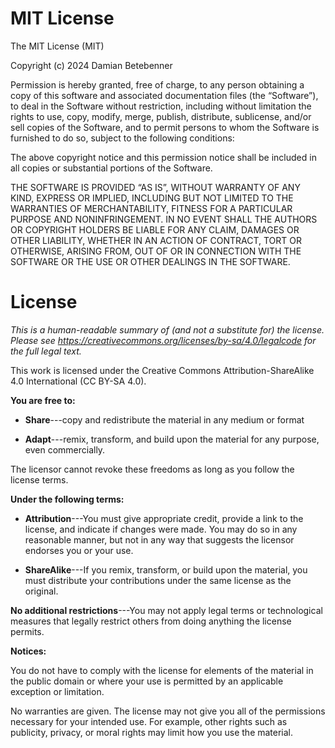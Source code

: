 # MIT License
The MIT License (MIT)

Copyright (c) 2024 Damian Betebenner

Permission is hereby granted, free of charge, to any person obtaining a copy
of this software and associated documentation files (the “Software”), to deal
in the Software without restriction, including without limitation the rights
to use, copy, modify, merge, publish, distribute, sublicense, and/or sell
copies of the Software, and to permit persons to whom the Software is
furnished to do so, subject to the following conditions:

The above copyright notice and this permission notice shall be included in
all copies or substantial portions of the Software.

THE SOFTWARE IS PROVIDED “AS IS”, WITHOUT WARRANTY OF ANY KIND, EXPRESS OR
IMPLIED, INCLUDING BUT NOT LIMITED TO THE WARRANTIES OF MERCHANTABILITY,
FITNESS FOR A PARTICULAR PURPOSE AND NONINFRINGEMENT. IN NO EVENT SHALL THE
AUTHORS OR COPYRIGHT HOLDERS BE LIABLE FOR ANY CLAIM, DAMAGES OR OTHER
LIABILITY, WHETHER IN AN ACTION OF CONTRACT, TORT OR OTHERWISE, ARISING FROM,
OUT OF OR IN CONNECTION WITH THE SOFTWARE OR THE USE OR OTHER DEALINGS IN
THE SOFTWARE.


# License

*This is a human-readable summary of (and not a substitute for) the license.
Please see https://creativecommons.org/licenses/by-sa/4.0/legalcode for the full legal text.*

This work is licensed under the Creative Commons Attribution-ShareAlike 4.0 International (CC BY-SA 4.0).

**You are free to:**

- **Share**---copy and redistribute the material in any medium or format

- **Adapt**---remix, transform, and build upon the material for any purpose, 
even commercially. 

The licensor cannot revoke these freedoms as long as you follow the license terms.

**Under the following terms:**

- **Attribution**---You must give appropriate credit, provide a link to the license, 
and indicate if changes were made. You may do so in any reasonable manner, 
but not in any way that suggests the licensor endorses you or your use.

- **ShareAlike**---If you remix, transform, or build upon the material, 
you must distribute your contributions under the same license as the original.

**No additional restrictions**---You may not apply legal terms or technological measures that 
legally restrict others from doing anything the license permits. 

**Notices:**

You do not have to comply with the license for elements of the material in the public domain 
or where your use is permitted by an applicable exception or limitation. 

No warranties are given. The license may not give you all of the
permissions necessary for your intended use. For example, other rights
such as publicity, privacy, or moral rights may limit how you use the
material.
